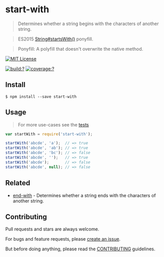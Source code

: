 # start-with

> Determines whether a string begins with the characters of another string.

> ES2015 [String#startsWith()](http://www.ecma-international.org/ecma-262/6.0/#sec-string.prototype.startswith) ponyfill.

> Ponyfill: A polyfill that doesn't overwrite the native method.



[![MIT License](https://img.shields.io/badge/license-MIT_License-green.svg?style=flat-square)](https://github.com/bubkoo/start-with/blob/master/LICENSE)

[![build:?](https://img.shields.io/travis/bubkoo/start-with/master.svg?style=flat-square)](https://travis-ci.org/bubkoo/start-with)
[![coverage:?](https://img.shields.io/coveralls/bubkoo/start-with/master.svg?style=flat-square)](https://coveralls.io/github/bubkoo/start-with)


## Install

```
$ npm install --save start-with 
```

## Usage

> For more use-cases see the [tests](https://github.com/bubkoo/start-with/blob/master/test/spec/index.js)

```js
var startWith = require('start-with');

startWith('abcde', 'a');  // => true
startWith('abcde', 'ab'); // => true
startWith('abcde', 'bc'); // => false
startWith('abcde', '');   // => true
startWith('abcde');       // => false
startWith('abcde', null); // => false

```

## Related

- [end-with](https://github.com/bubkoo/end-with) - Determines whether a string ends with the characters of another string.


## Contributing
 
Pull requests and stars are always welcome. 

For bugs and feature requests, please [create an issue](https://github.com/bubkoo/start-with/issues).
   
But before doing anything, please read the [CONTRIBUTING](https://github.com/tunnckocore/starts-with/blob/master/CONTRIBUTING.md) guidelines.
